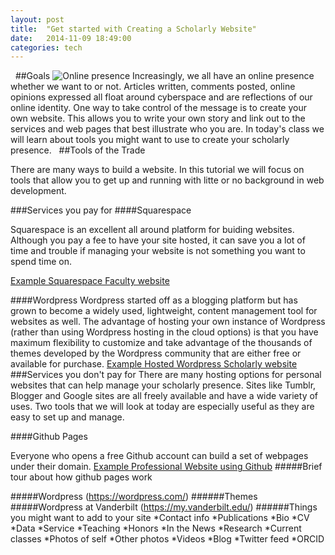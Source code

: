 ```yaml
---
layout: post
title:  "Get started with Creating a Scholarly Website"
date:   2014-11-09 18:49:00
categories: tech
---
```

 
##Goals
![Online presence](http://www.pmcwriters.com/wp-content/uploads/2011/01/Online-Presence-Management.jpg)
Increasingly, we all have an online presence whether we want to or not. Articles written, comments posted, online opinions expressed all float around cyberspace and are reflections of our online identity. One way to take control of the message is to create your own website. This allows you to write your own story and link out to the services and web pages that best illustrate who you are. In today's class we will learn about tools you might want to use to create your scholarly presence.
 
##Tools of the Trade

There are many ways to build a website. In this tutorial we will focus on tools that allow you to get up and running with litte or no background in web development. 

###Services you pay for
####Squarespace

Squarespace is an excellent all around platform for buiding websites. Although you pay a fee to have your site hosted, it can save you a lot of time and trouble if managing your website is not something you want to spend time on. 

[Example Squarespace Faculty website](http://marcelogleiser.com/)

####Wordpress 
Wordpress started off as a blogging platform but has grown to become a widely used, lightweight, content management tool for websites as well. The advantage of hosting your own instance of Wordpress (rather than using Wordpress hosting in the cloud options) is that you have maximum flexibility to customize and take advantage of the thousands of themes developed by the Wordpress community that are either free or available for purchase.
[Example Hosted  Wordpress Scholarly website](http://suellenstringerhye.com/wp/)
 
###Services you don't pay for
There are many hosting options for personal websites that can help manage your scholarly presence. Sites like Tumblr, Blogger and Google sites are all freely available and have a wide variety of uses. Two tools that we will look at today are especially useful as they are easy to set up and manage. 

####Github Pages

Everyone who opens a free Github account can build a set of webpages under their domain. 
[Example Professional Website using Github](http://jodiegambill.com/)
#####Brief tour about how github pages work

#####Wordpress
(https://wordpress.com/)
######Themes
#####Wordpress at Vanderbilt
(https://my.vanderbilt.edu/)
######Things you might want to add to your site
*Contact info
*Publications
*Bio
*CV 
*Data
*Service
*Teaching
*Honors
*In the News
*Research
*Current classes
*Photos of self
*Other photos
*Videos
*Blog
*Twitter feed
*ORCID
